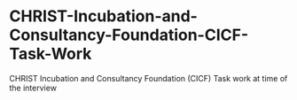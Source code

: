 # CHRIST-Incubation-and-Consultancy-Foundation-CICF-Task-Work
CHRIST Incubation and Consultancy Foundation (CICF) Task work at time of the interview
